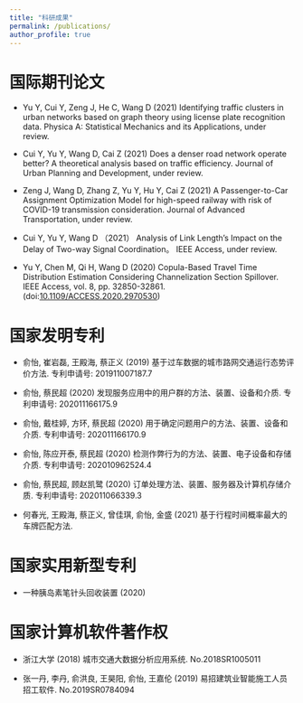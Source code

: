 ```yaml
---
title: "科研成果"
permalink: /publications/
author_profile: true
---
```


<!-- {% if author.googlescholar %}
  You can also find my articles on <u><a href="{{author.googlescholar}}">my Google Scholar profile</a>.</u>
{% endif %}

{% include base_path %}

{% for post in site.publications reversed %}
  {% include archive-single.html %}
{% endfor %} -->


国际期刊论文
======

* Yu Y, Cui Y, Zeng J, He C, Wang D (2021) Identifying traffic clusters in urban networks based on graph theory using license plate recognition data. Physica A: Statistical Mechanics and its Applications, under review.

* Cui Y, Yu Y, Wang D, Cai Z (2021) Does a denser road network operate better? A theoretical analysis based on traffic efficiency. Journal of Urban Planning and Development, under review.

* Zeng J, Wang D, Zhang Z, Yu Y, Hu Y, Cai Z (2021) A Passenger-to-Car Assignment Optimization Model for high-speed railway with risk of COVID-19 transmission consideration. Journal of Advanced Transportation, under review.

* Cui Y, Yu Y, Wang D （2021） Analysis of Link Length’s Impact on the Delay of Two-way Signal Coordination。 IEEE Access, under review.

* Yu Y, Chen M, Qi H, Wang D (2020) Copula-Based Travel Time Distribution Estimation Considering Channelization Section Spillover. IEEE Access, vol. 8, pp. 32850-32861. (doi:[10.1109/ACCESS.2020.2970530](https://eveyuyi.github.io/files/Copula_Based_Travel_Time_Distribution_Estimation))


国家发明专利
======

* 俞怡, 崔岩磊, 王殿海, 蔡正义 (2019) 基于过车数据的城市路网交通运行态势评价方法. 专利申请号: 201911007187.7

* 俞怡, 蔡民超 (2020) 发现服务应用中的用户群的方法、装置、设备和介质. 专利申请号: 202011166175.9 

* 俞怡, 戴桂婷, 方环, 蔡民超 (2020) 用于确定问题用户的方法、装置、设备和介质. 专利申请号: 202011166170.9

* 俞怡, 陈应开泰, 蔡民超 (2020) 检测作弊行为的方法、装置、电子设备和存储介质. 专利申请号: 202010962524.4

* 俞怡, 蔡民超, 顾赵凯鹭 (2020) 订单处理方法、装置、服务器及计算机存储介质. 专利申请号: 202011066339.3

* 何春光, 王殿海, 蔡正义, 曾佳琪, 俞怡, 金盛 (2021) 基于行程时间概率最大的车牌匹配方法.


国家实用新型专利
======

*  一种胰岛素笔针头回收装置 (2020)



国家计算机软件著作权
======

* 浙江大学 (2018) 城市交通大数据分析应用系统. No.2018SR1005011

* 张一丹, 李丹, 俞洪良, 王昊阳, 俞怡, 王嘉伦 (2019) 易招建筑业智能施工人员招工软件. No.2019SR0784094








